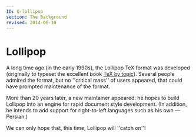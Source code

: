 ```yaml
---
ID: Q-lollipop
section: The Background
revised: 2014-06-10
---
```

# Lollipop

A long time ago (in the early 1990s), the Lollipop TeX format was
developed (originally to typeset the excellent book 
[TeX by topic](FAQ-tex-books.md)).  Several people admired the
format, but no ''critical mass'' of users appeared, that could have
prompted maintenance of the format.

More than 20 years later, a new maintainer appeared: he hopes to build
Lollipop into an engine for rapid document style development.  (In
addition, he intends to add support for right-to-left languages such
as his own&nbsp;&mdash; Persian.)

We can only hope that, this time, Lollipop will ''catch on''!

